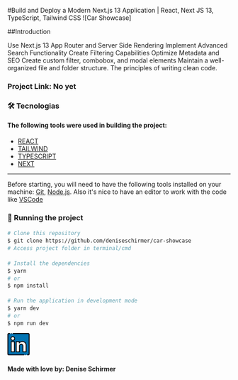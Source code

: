 #Build and Deploy a Modern Next.js 13 Application | React, Next JS 13, TypeScript, Tailwind CSS
![Car Showcase]

##Introduction

Use Next.js 13 App Router and Server Side Rendering
Implement Advanced Search Functionality
Create Filtering Capabilities
Optimize Metadata and SEO
Create custom filter, combobox, and modal elements
Maintain a well-organized file and folder structure.
The principles of writing clean code.

### Project Link: No yet

### 🛠 Tecnologias

#### The following tools were used in building the project:

- [REACT](https://pt-br.reactjs.org/)
- [TAILWIND](https://v2.tailwindcss.com/docs)
- [TYPESCRIPT](https://www.typescriptlang.org/)
- [NEXT](https://nextjs.org/docs)

---

Before starting, you will need to have the following tools installed on your machine:
[Git](https://git-scm.com), [Node.js](https://nodejs.org/en/).
Also it's nice to have an editor to work with the code like [VSCode](https://code.visualstudio.com/)

### 🎲 Running the project

```bash
# Clone this repository
$ git clone https://github.com/deniseschirmer/car-showcase
# Access project folder in terminal/cmd

# Install the dependencies
$ yarn
# or
$ npm install

# Run the application in development mode
$ yarn dev
# or
$ npm run dev
```

<a href="https://raw.githubusercontent.com/ARTHURPC03/Proffy-FullStack/master/github/linkedin.png">
<img src="https://raw.githubusercontent.com/ARTHURPC03/Proffy-FullStack/master/github/linkedin.png" alt="LinkedIn" height="50"></a>
<br />

#### Made with love by: Denise Schirmer
